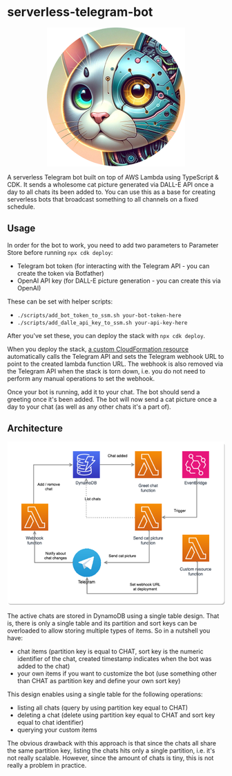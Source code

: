 # serverless-telegram-bot

<p align="center">
  <img src="https://github.com/coocos/serverless-telegram-bot/blob/main/docs/bot.png?raw=true" alt="Cat bot"/>
</p>

A serverless Telegram bot built on top of AWS Lambda using TypeScript & CDK. It sends a wholesome cat picture generated via DALL-E API once a day to all chats its been added to. You can use this as a base for creating serverless bots that broadcast something to all channels on a fixed schedule.

## Usage

In order for the bot to work, you need to add two parameters to Parameter Store before running `npx cdk deploy`:

- Telegram bot token (for interacting with the Telegram API - you can create the token via Botfather)
- OpenAI API key (for DALL-E picture generation - you can create this via OpenAI)

These can be set with helper scripts:

- `./scripts/add_bot_token_to_ssm.sh your-bot-token-here`
- `./scripts/add_dalle_api_key_to_ssm.sh your-api-key-here`

After you've set these, you can deploy the stack with `npx cdk deploy`.

When you deploy the stack, [a custom CloudFormation resource](./src/lambda/register-webhook.ts) automatically calls the Telegram API and sets the Telegram webhook URL to point to the created lambda function URL. The webhook is also removed via the Telegram API when the stack is torn down, i.e. you do not need to perform any manual operations to set the webhook.

Once your bot is running, add it to your chat. The bot should send a greeting once it's been added. The bot will now send a cat picture once a day to your chat (as well as any other chats it's a part of).

## Architecture

![Architecture](./docs/architecture.drawio.png)

The active chats are stored in DynamoDB using a single table design. That is, there is only a single table and its partition and sort keys can be overloaded to allow storing multiple types of items. So in a nutshell you have:

- chat items (partition key is equal to CHAT, sort key is the numeric identifier of the chat, created timestamp indicates when the bot was added to the chat)
- your own items if you want to customize the bot (use something other than CHAT as partition key and define your own sort key)

This design enables using a single table for the following operations:

- listing all chats (query by using partition key equal to CHAT)
- deleting a chat (delete using partition key equal to CHAT and sort key equal to chat identifier)
- querying your custom items

The obvious drawback with this approach is that since the chats all share the same partition key, listing the chats hits only a single partition, i.e. it's not really scalable. However, since the amount of chats is tiny, this is not really a problem in practice.
